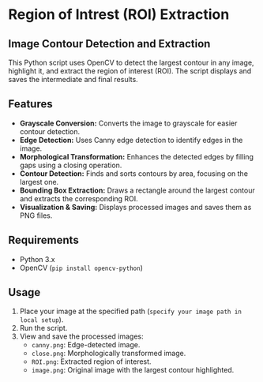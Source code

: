 # Region of Intrest (ROI) Extraction 

## Image Contour Detection and Extraction

This Python script uses OpenCV to detect the largest contour in any image, highlight it, and extract the region of interest (ROI). The script displays and saves the intermediate and final results.

## Features

- **Grayscale Conversion:** Converts the image to grayscale for easier contour detection.
- **Edge Detection:** Uses Canny edge detection to identify edges in the image.
- **Morphological Transformation:** Enhances the detected edges by filling gaps using a closing operation.
- **Contour Detection:** Finds and sorts contours by area, focusing on the largest one.
- **Bounding Box Extraction:** Draws a rectangle around the largest contour and extracts the corresponding ROI.
- **Visualization & Saving:** Displays processed images and saves them as PNG files.

## Requirements

- Python 3.x
- OpenCV (`pip install opencv-python`)
## Usage

1. Place your image at the specified path (`specify your image path in local setup`).
2. Run the script.
3. View and save the processed images:
   - `canny.png`: Edge-detected image.
   - `close.png`: Morphologically transformed image.
   - `ROI.png`: Extracted region of interest.
   - `image.png`: Original image with the largest contour highlighted.

